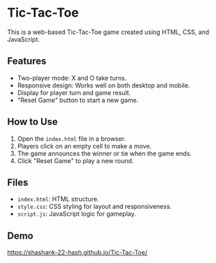 # Tic-Tac-Toe 

This is a web-based Tic-Tac-Toe game created using HTML, CSS, and JavaScript.

## Features
- Two-player mode: X and O take turns.
- Responsive design: Works well on both desktop and mobile.
- Display for player turn and game result.
- "Reset Game" button to start a new game.

## How to Use
1. Open the `index.html` file in a browser.
2. Players click on an empty cell to make a move.
3. The game announces the winner or tie when the game ends.
4. Click "Reset Game" to play a new round.

## Files
- `index.html`: HTML structure.
- `style.css`: CSS styling for layout and responsiveness.
- `script.js`: JavaScript logic for gameplay.

## Demo
https://shashank-22-hash.github.io/Tic-Tac-Toe/
